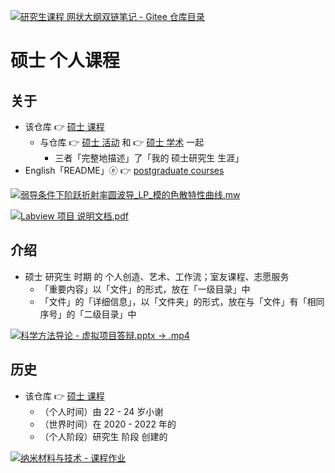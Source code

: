 [![研究生课程 网状大纲双链笔记 - Gitee 仓库目录](https://gitee.com/ChenZhu-Xie/postgraduate_courses/raw/master/img/Courses_Net.png)](https://gitee.com/ChenZhu-Xie/postgraduate_courses/tree/master/2__2.1__Science_Course "研究生课程 网状大纲双链笔记 - Gitee 仓库目录")

# 硕士 个人课程

## 关于
* 该仓库 👉 [硕士 课程](https://gitee.com/ChenZhu-Xie/postgraduate_courses)
    * 与仓库 👉 [硕士 活动](https://gitee.com/ChenZhu-Xie/postgraduate_activities) 和 👉 [硕士 学术](https://gitee.com/ChenZhu-Xie/postgraduate_academia) 一起
        * 三者「完整地描述」了「我的 硕士研究生 生涯」
* English「README」ⓔ 👉 [postgraduate courses](https://github.com/ChenZhu-Xie/postgraduate_courses)

<!-- [![The Calling「She & Me」](https://raw.githubusercontent.com/ChenZhu-Xie/undergraduate_courses/master/img/投影仪的妙用.png)](https://youtu.be/utkSjlCVySE "「The Calling」She_&_Me") -->

[![弱导条件下阶跃折射率圆波导_LP_模的色散特性曲线.mw](https://gitee.com/ChenZhu-Xie/postgraduate_courses/raw/master/img/The_dispersion_characteristic_curve_of_LP_mode_of_circular_waveguide_with_step_index_under_weak_conduction_condition.png)](https://gitee.com/ChenZhu-Xie/postgraduate_courses/blob/master/2__2.1__Science_Course/2__1.2__Guide_Waves_Optics_%E2%86%90_Maple%2BCOMSOL%2BXmind%2BRoamEdit__0.5_year/%E7%AC%AC%E5%9B%9B%E7%AB%A0%E4%BD%9C%E4%B8%9A "弱导条件下阶跃折射率圆波导_LP_模的色散特性曲线.mw")

[![Labview 项目 说明文档.pdf](https://gitee.com/ChenZhu-Xie/postgraduate_courses/raw/master/img/Labview_Project_-_Fiber_Optic_Inspection_←_LabView.png)](https://gitee.com/ChenZhu-Xie/postgraduate_courses/blob/master/3__2.2__Engineering_Course/3__2.3__Labview__1.0_year/%E8%99%9A%E6%8B%9F%E4%BB%AA%E5%99%A82021%E8%AF%BE%E8%AE%BE_%E9%80%89%E9%A2%98%E4%B8%80_%E8%B0%A2%E5%B0%98%E7%AB%B9/%E5%90%84%20VI%20%E7%9A%84%20%E8%AF%B4%E6%98%8E%E6%96%87%E6%A1%A3.pdf "Labview 项目 说明文档.pdf")

## 介绍
* 硕士 研究生 时期 的 个人创造、艺术、工作流；室友课程、志愿服务
    * 「重要内容」以「文件」的形式，放在「一级目录」中
    * 「文件」的「详细信息」，以「文件夹」的形式，放在与「文件」有「相同序号」的「二级目录」中

<!-- ![fig](https://raw.githubusercontent.com/ChenZhu-Xie/undergraduate_courses/master/img/ETP_&_NEU.png "3D logo: ETP & NEU") -->
<!-- ![fig](https://gitee.com/ChenZhu-Xie/undergraduate_courses/raw/master/img/ETP_&_NEU.png "3D logo: ETP & NEU") -->

[![科学方法导论 - 虚拟项目答辩.pptx → .mp4](https://gitee.com/ChenZhu-Xie/postgraduate_courses/raw/master/img/ppt_cover.png)](https://www.bilibili.com/video/BV1NM4y1g7VK "科学方法导论 - 虚拟项目答辩.pptx → .mp4")

<!-- ## 实施
1. 演讲 ppt 含视频
    * 要播放视频，需要进入「Presentations」目录下的「子目录」中查看 ppt
2. 学业水平 含「随时间演化」的切片/断面
    * 需要进入「Total_Grades」文件夹的「子文件夹」中查看 相关文件 -->

## 历史
* 该仓库 👉 [硕士 课程](https://gitee.com/ChenZhu-Xie/postgraduate_courses)
    * （个人时间）由 22 - 24 岁小谢
    * （世界时间）在 2020 - 2022 年的
    * （个人阶段）研究生 阶段 创建的

[![纳米材料与技术 - 课程作业](https://gitee.com/ChenZhu-Xie/postgraduate_courses/raw/master/img/1.纳米材料与技术_作业一.png)](https://gitee.com/ChenZhu-Xie/postgraduate_courses/tree/master/2__2.1__Science_Course/5__2.2__Nanostructured_Materials_&_Nanotechnology_%E2%86%90_GeoGebra+BookxNote_Pro+RoamEdit__1.0_year/%E4%BD%9C%E4%B8%9A%E4%B8%80 "纳米材料与技术 - 课程作业")

<!-- ## 软件架构
软件架构说明


## 安装教程

1.  xxxx
2.  xxxx
3.  xxxx

## 使用说明

1.  xxxx
2.  xxxx
3.  xxxx

## 参与贡献

1.  Fork 本仓库
2.  新建 Feat_xxx 分支
3.  提交代码
4.  新建 Pull Request


## 特技

1.  使用 Readme\_XXX.md 来支持不同的语言，例如 Readme\_en.md, Readme\_zh.md
2.  Gitee 官方博客 [blog.gitee.com](https://blog.gitee.com)
3.  你可以 [https://gitee.com/explore](https://gitee.com/explore) 这个地址来了解 Gitee 上的优秀开源项目
4.  [GVP](https://gitee.com/gvp) 全称是 Gitee 最有价值开源项目，是综合评定出的优秀开源项目
5.  Gitee 官方提供的使用手册 [https://gitee.com/help](https://gitee.com/help)
6.  Gitee 封面人物是一档用来展示 Gitee 会员风采的栏目 [https://gitee.com/gitee-stars/](https://gitee.com/gitee-stars/) -->
